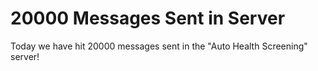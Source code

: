 # 20000 Messages Sent in Server

Today we have hit 20000 messages sent in the "Auto Health Screening" server!